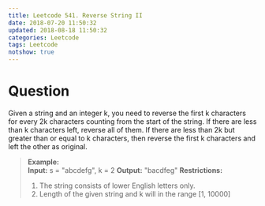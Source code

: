 ```yaml
---
title: Leetcode 541. Reverse String II
date: 2018-07-20 11:50:32
updated: 2018-08-18 11:50:32
categories: Leetcode
tags: Leetcode
notshow: true
---
```


# Question

Given a string and an integer k, you need to reverse the first k characters for every 2k characters counting from the start of the string. If there are less than k characters left, reverse all of them. If there are less than 2k but greater than or equal to k characters, then reverse the first k characters and left the other as original.

> **Example:**  
> **Input:** s = "abcdefg", k = 2
> **Output:** "bacdfeg"
> **Restrictions:**
> 1. The string consists of lower English letters only.
> 2. Length of the given string and k will in the range [1, 10000]

